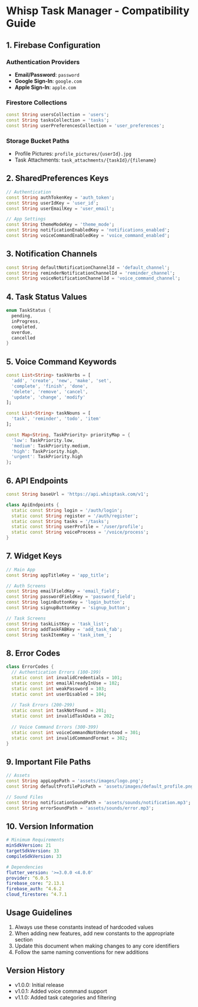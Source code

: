 # Whisp Task Manager - Compatibility Guide

## 1. Firebase Configuration

### Authentication Providers
- **Email/Password**: `password`
- **Google Sign-In**: `google.com`
- **Apple Sign-In**: `apple.com`

### Firestore Collections
```dart
const String usersCollection = 'users';
const String tasksCollection = 'tasks';
const String userPreferencesCollection = 'user_preferences';
```

### Storage Bucket Paths
- Profile Pictures: `profile_pictures/{userId}.jpg`
- Task Attachments: `task_attachments/{taskId}/{filename}`

## 2. SharedPreferences Keys
```dart
// Authentication
const String authTokenKey = 'auth_token';
const String userIdKey = 'user_id';
const String userEmailKey = 'user_email';

// App Settings
const String themeModeKey = 'theme_mode';
const String notificationEnabledKey = 'notifications_enabled';
const String voiceCommandEnabledKey = 'voice_command_enabled';
```

## 3. Notification Channels
```dart
const String defaultNotificationChannelId = 'default_channel';
const String reminderNotificationChannelId = 'reminder_channel';
const String voiceNotificationChannelId = 'voice_command_channel';
```

## 4. Task Status Values
```dart
enum TaskStatus {
  pending,
  inProgress,
  completed,
  overdue,
  cancelled
}
```

## 5. Voice Command Keywords
```dart
const List<String> taskVerbs = [
  'add', 'create', 'new', 'make', 'set',
  'complete', 'finish', 'done',
  'delete', 'remove', 'cancel',
  'update', 'change', 'modify'
];

const List<String> taskNouns = [
  'task', 'reminder', 'todo', 'item'
];

const Map<String, TaskPriority> priorityMap = {
  'low': TaskPriority.low,
  'medium': TaskPriority.medium,
  'high': TaskPriority.high,
  'urgent': TaskPriority.high
};
```

## 6. API Endpoints
```dart
const String baseUrl = 'https://api.whisptask.com/v1';

class ApiEndpoints {
  static const String login = '/auth/login';
  static const String register = '/auth/register';
  static const String tasks = '/tasks';
  static const String userProfile = '/user/profile';
  static const String voiceProcess = '/voice/process';
}
```

## 7. Widget Keys
```dart
// Main App
const String appTitleKey = 'app_title';

// Auth Screens
const String emailFieldKey = 'email_field';
const String passwordFieldKey = 'password_field';
const String loginButtonKey = 'login_button';
const String signupButtonKey = 'signup_button';

// Task Screens
const String taskListKey = 'task_list';
const String addTaskFABKey = 'add_task_fab';
const String taskItemKey = 'task_item_';
```

## 8. Error Codes
```dart
class ErrorCodes {
  // Authentication Errors (100-199)
  static const int invalidCredentials = 101;
  static const int emailAlreadyInUse = 102;
  static const int weakPassword = 103;
  static const int userDisabled = 104;
  
  // Task Errors (200-299)
  static const int taskNotFound = 201;
  static const int invalidTaskData = 202;
  
  // Voice Command Errors (300-399)
  static const int voiceCommandNotUnderstood = 301;
  static const int invalidCommandFormat = 302;
}
```

## 9. Important File Paths
```dart
// Assets
const String appLogoPath = 'assets/images/logo.png';
const String defaultProfilePicPath = 'assets/images/default_profile.png';

// Sound Files
const String notificationSoundPath = 'assets/sounds/notification.mp3';
const String errorSoundPath = 'assets/sounds/error.mp3';
```

## 10. Version Information
```yaml
# Minimum Requirements
minSdkVersion: 21
targetSdkVersion: 33
compileSdkVersion: 33

# Dependencies
flutter_version: '>=3.0.0 <4.0.0'
provider: ^6.0.5
firebase_core: ^2.13.1
firebase_auth: ^4.6.2
cloud_firestore: ^4.7.1
```

## Usage Guidelines
1. Always use these constants instead of hardcoded values
2. When adding new features, add new constants to the appropriate section
3. Update this document when making changes to any core identifiers
4. Follow the same naming conventions for new additions

## Version History
- v1.0.0: Initial release
- v1.0.1: Added voice command support
- v1.1.0: Added task categories and filtering
